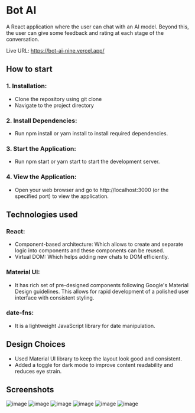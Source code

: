 # Bot AI

A React application where the user can chat with an AI model. Beyond this, the user can give some feedback and rating at each stage of the conversation.

Live URL: https://bot-ai-nine.vercel.app/

## How to start
### 1. Installation:
- Clone the repository using git clone
- Navigate to the project directory
### 2. Install Dependencies:
- Run npm install or yarn install to install required dependencies.
### 3. Start the Application:
- Run npm start or yarn start to start the development server.
### 4. View the Application:
- Open your web browser and go to http://localhost:3000 (or the specified port) to view the application.

## Technologies used
### React:
- Component-based architecture: Which allows to create and separate logic into components and these components can be reused.
- Virtual DOM: Which helps adding new chats to DOM efficiently.

### Material UI:
- It has rich set of pre-designed components following Google's Material Design guidelines. This allows for rapid development of a polished user interface with consistent styling.

### date-fns:
- It is a lightweight JavaScript library for date manipulation.

## Design Choices
- Used Material UI library to keep the layout look good and consistent.
- Added a toggle for dark mode to improve content readability and reduces eye strain.

## Screenshots
![image](https://github.com/SHUBHAM-126/Bot-AI/assets/73948769/291f2c6c-2b64-4e0c-8287-130eca2e689b)
![image](https://github.com/SHUBHAM-126/Bot-AI/assets/73948769/dcab1a5e-6301-478f-bcd8-c35d1af1c2f5)
![image](https://github.com/SHUBHAM-126/Bot-AI/assets/73948769/1468bfd0-4ff1-453d-aad0-c1b1a88fdbf1)
![image](https://github.com/SHUBHAM-126/Bot-AI/assets/73948769/3ad73559-bfa5-45fa-9cab-ba66ecc13bbf)
![image](https://github.com/SHUBHAM-126/Bot-AI/assets/73948769/245701cf-1645-47d2-a236-c5cdbcb0cce0)
![image](https://github.com/SHUBHAM-126/Bot-AI/assets/73948769/6c28dfac-4da4-478d-9283-5adbba5c91c8)





